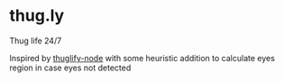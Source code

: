 # thug.ly
Thug life 24/7

Inspired by [thuglify-node](https://github.com/reyhansofian/thuglify-node) with some heuristic addition to calculate eyes region in case eyes not detected